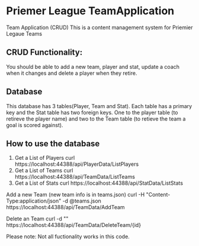 # Priemer League TeamApplication 
Team Application (CRUD)
This is a content management system for  Priemier Legaue Teams

## CRUD Functionality:
You should be able to add a new team, player and stat, update a coach when it changes and delete a player when they retire. 

## Database
This database has 3 tables(Player, Team and Stat). Each table has a primary key and the Stat table has two foreign keys. One to the player table (to retireve the player name) and two to the Team table (to retieve the team a goal is scored against).

## How to use the database
 1. Get a List of Players curl https://localhost:44388/api/PlayerData/ListPlayers
 2. Get a List of Teams curl https://localhost:44388/api/TeamData/ListTeams
 3. Get a List of Stats curl https://localhost:44388/api/StatData/ListStats


Add a new Team (new team info is in teams.json) curl -H "Content-Type:application/json" -d @teams.json https://localhost:44388/api/TeamData/AddTeam

Delete an Team curl -d "" https://localhost:44388/api/TeamData/DeleteTeam/{id}




Please note: Not all fuctionality works in this code. 
